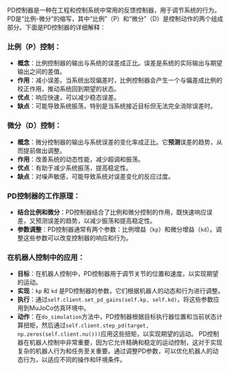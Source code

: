 PD控制器是一种在工程和控制系统中常用的反馈控制器，用于调节系统的行为。PD是“比例-微分”的缩写，其中“比例”（P）和“微分”（D）是控制动作的两个组成部分。下面是PD控制器的详细解释：
### 比例（P）控制：
- **概念**：比例控制器的输出与系统的误差成正比。误差是系统的实际输出与期望输出之间的差值。
- **作用**：减小误差。当系统出现偏差时，比例控制器会产生一个与偏差成比例的校正作用，推动系统回到期望的状态。
- **优点**：响应快速，可以减少稳态误差。
- **缺点**：可能导致系统振荡，特别是当系统接近目标但无法完全消除误差时。
### 微分（D）控制：
- **概念**：微分控制器的输出与系统误差的变化率成正比。它**预测**误差的趋势，从而提前做出调整。
- **作用**：改善系统的动态性能，减少超调和振荡。
- **优点**：有助于减少系统振荡，提高稳定性。
- **缺点**：对噪声敏感，可能导致系统对误差变化的反应过度。
### PD控制器的工作原理：
- **结合比例和微分**：PD控制器结合了比例和微分控制的作用，既快速响应误差，又预测误差的趋势，以减少振荡和提高稳定性。
- **参数调整**：PD控制器通常有两个参数：比例增益（`kp`）和微分增益（`kd`）。调整这些参数可以改变控制器的响应和行为。
### 在机器人控制中的应用：
- **目标**：在机器人控制中，PD控制器用于调节关节的位置和速度，以实现期望的运动。
- **实现**：`kp` 和 `kd` 是PD控制器的参数，它们根据机器人的动态和行为进行调整。
- **执行**：通过`self.client.set_pd_gains(self.kp, self.kd)`，将这些参数应用到MuJoCo仿真环境中。
- **动作**：在`do_simulation`方法中，PD控制器根据目标执行器位置和当前状态计算扭矩，然后通过`self.client.step_pd(target, np.zeros(self.client.nu()))`应用这些扭矩，以实现期望的运动。
PD控制器在机器人控制中非常重要，因为它允许精确和稳定的运动控制，这对于实现复杂的机器人行为和任务至关重要。通过调整PD参数，可以优化机器人的动态行为，以适应不同的操作和环境条件。